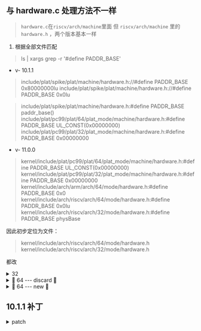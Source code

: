 ## 与 hardware.c 处理方法不一样
> `hardware.c`在`riscv/arch/machine`里面
> 但 `riscv/arch/machine` 里的`hardware.h` ，两个版本基本一样


1. 根据全部文件匹配
> ls | xargs grep -r '#define PADDR_BASE'

- v- 10.1.1
> include/plat/spike/plat/machine/hardware.h://#define PADDR_BASE 0x80000000lu
> include/plat/spike/plat/machine/hardware.h://#define PADDR_BASE 0x0lu 

> include/plat/spike/plat/machine/hardware.h:#define PADDR_BASE paddr_base()
> include/plat/pc99/plat/64/plat_mode/machine/hardware.h:#define PADDR_BASE  UL_CONST(0x00000000)
> include/plat/pc99/plat/32/plat_mode/machine/hardware.h:#define PADDR_BASE  0x00000000

- v- 11.0.0
> kernel/include/plat/pc99/plat/64/plat_mode/machine/hardware.h:#define PADDR_BASE  UL_CONST(0x00000000)
kernel/include/plat/pc99/plat/32/plat_mode/machine/hardware.h:#define PADDR_BASE  0x00000000
kernel/include/arch/arm/arch/64/mode/hardware.h:#define PADDR_BASE 0x0
kernel/include/arch/riscv/arch/64/mode/hardware.h:#define PADDR_BASE 0x0lu
kernel/include/arch/riscv/arch/32/mode/hardware.h:#define PADDR_BASE physBase

因此初步定位为文件： 
> kernel/include/arch/riscv/arch/64/mode/hardware.h
> kernel/include/arch/riscv/arch/32/mode/hardware.h

都改
<details>
<summary>32</summary>

```c
//#define PADDR_BASE physBase

extern word_t keystone_paddr_base;
inline word_t paddr_base(void)
{
   return keystone_paddr_base;
}
#define PADDR_BASE paddr_base()
```
```c
//#define PADDR_LOAD UL_CONST(0x84000000)

extern word_t keystone_paddr_load;
inline word_t paddr_load(void)
{
	return keystone_paddr_load;
}
#define PADDR_LOAD paddr_load()
```

</details>

<details>
<summary> 🌟  64 --- discard  🌟 </summary>

```c
//#define PADDR_BASE 0x0lu

extern word_t keystone_paddr_base;
inline word_t paddr_base(void)
{
   return keystone_paddr_base;
}
#define PADDR_BASE paddr_base()
```
```c
//#define PADDR_LOAD (physBase + UL_CONST(0x4000000))
extern word_t keystone_paddr_load;
inline word_t paddr_load(void)
{
	return keystone_paddr_load;
}
#define PADDR_LOAD paddr_load()
```

</details>

<details>
<summary> 🌟  64  --- new 🌟 </summary>

将 `include/arch/riscv/arch/64/mode/hardware.h` 中的 `PADDR_BASE` 与 `PADDR_LOAD` 注释掉
将以下声明加到 `include/plat/spike/plat/machine/hardware.h`  中

```c
//#define PADDR_BASE 0x0lu

extern word_t keystone_paddr_base;
inline word_t paddr_base(void)
{
   return keystone_paddr_base;
}
#define PADDR_BASE paddr_base()
```
```c
//#define PADDR_LOAD (physBase + UL_CONST(0x4000000))
extern word_t keystone_paddr_load;
inline word_t paddr_load(void)
{
	return keystone_paddr_load;
}
#define PADDR_LOAD paddr_load()
```

</details>

## 10.1.1 补丁

<details>
  <summary>patch</summary>
  
  <details>
    <summary> 1. 注释掉 </summary>   
    
    ```c
    #if __riscv_xlen == 32
    /* 包含内存的典型位置 */
    #define PADDR_BASE 0x80000000lu
    #else
    /*主内核窗口将从0物理地址开始，以便它可以包含任何可能存在的潜在内存*/
    #define PADDR_BASE 0x0lu
    #endif
    ```
    
  </details>
    <details>
    <summary> 2. 添加 </summary>
      
    ```c
    //在1. 后面紧接着
    extern word_t keystone_paddr_base;
    inline word_t paddr_base(void)
    {
       return keystone_paddr_base;
    }
    #define PADDR_BASE paddr_base()
    ```   
      
  </details>
  
  <details>
    <summary> 3. 注释</summary>
    
    ```c
    #ifdef CONFIG_BUILD_ROCKET_CHIP_ZEDBOARD
    /* The Rocket-Chip for zedboard only has 256MiB of Memory. */
    #define PADDR_LOAD 0x88000000lu
    #else
    /*这表示内核映像将链接到的物理地址。这需要在1gb的边界上，因为我们目前需要能够创建到此地址的映射，作为最大的帧大小*/
    #define PADDR_LOAD 0xC0000000lu
    #endif
    ```
  </details>
  
   <details>
   <summary> 4. 添加 </summary>
    
    ```c
      //在3. 后面添加
      extern word_t keystone_paddr_load;
      inline word_t paddr_load(void)
        {
           return keystone_paddr_load;
        }
      #define PADDR_LOAD paddr_load()
    ```
  </details>
    
</details>
